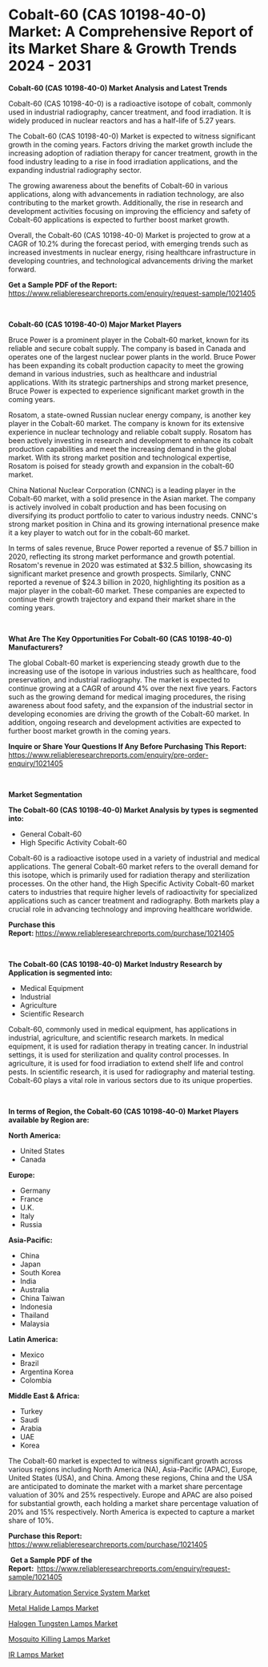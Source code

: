 <p><h1>Cobalt-60 (CAS 10198-40-0) Market: A Comprehensive Report of its Market Share & Growth Trends 2024 - 2031</h1></p><p><strong>Cobalt-60 (CAS 10198-40-0) Market Analysis and Latest Trends</strong></p>
<p><p>Cobalt-60 (CAS 10198-40-0) is a radioactive isotope of cobalt, commonly used in industrial radiography, cancer treatment, and food irradiation. It is widely produced in nuclear reactors and has a half-life of 5.27 years.</p><p>The Cobalt-60 (CAS 10198-40-0) Market is expected to witness significant growth in the coming years. Factors driving the market growth include the increasing adoption of radiation therapy for cancer treatment, growth in the food industry leading to a rise in food irradiation applications, and the expanding industrial radiography sector. </p><p>The growing awareness about the benefits of Cobalt-60 in various applications, along with advancements in radiation technology, are also contributing to the market growth. Additionally, the rise in research and development activities focusing on improving the efficiency and safety of Cobalt-60 applications is expected to further boost market growth.</p><p>Overall, the Cobalt-60 (CAS 10198-40-0) Market is projected to grow at a CAGR of 10.2% during the forecast period, with emerging trends such as increased investments in nuclear energy, rising healthcare infrastructure in developing countries, and technological advancements driving the market forward.</p></p>
<p><strong>Get a Sample PDF of the Report:&nbsp;</strong> <a href="https://www.reliableresearchreports.com/enquiry/request-sample/1021405">https://www.reliableresearchreports.com/enquiry/request-sample/1021405</a></p>
<p>&nbsp;</p>
<p><strong>Cobalt-60 (CAS 10198-40-0) Major Market Players</strong></p>
<p><p>Bruce Power is a prominent player in the Cobalt-60 market, known for its reliable and secure cobalt supply. The company is based in Canada and operates one of the largest nuclear power plants in the world. Bruce Power has been expanding its cobalt production capacity to meet the growing demand in various industries, such as healthcare and industrial applications. With its strategic partnerships and strong market presence, Bruce Power is expected to experience significant market growth in the coming years.</p><p>Rosatom, a state-owned Russian nuclear energy company, is another key player in the Cobalt-60 market. The company is known for its extensive experience in nuclear technology and reliable cobalt supply. Rosatom has been actively investing in research and development to enhance its cobalt production capabilities and meet the increasing demand in the global market. With its strong market position and technological expertise, Rosatom is poised for steady growth and expansion in the cobalt-60 market.</p><p>China National Nuclear Corporation (CNNC) is a leading player in the Cobalt-60 market, with a solid presence in the Asian market. The company is actively involved in cobalt production and has been focusing on diversifying its product portfolio to cater to various industry needs. CNNC's strong market position in China and its growing international presence make it a key player to watch out for in the cobalt-60 market.</p><p>In terms of sales revenue, Bruce Power reported a revenue of $5.7 billion in 2020, reflecting its strong market performance and growth potential. Rosatom's revenue in 2020 was estimated at $32.5 billion, showcasing its significant market presence and growth prospects. Similarly, CNNC reported a revenue of $24.3 billion in 2020, highlighting its position as a major player in the cobalt-60 market. These companies are expected to continue their growth trajectory and expand their market share in the coming years.</p></p>
<p>&nbsp;</p>
<p><strong>What Are The Key Opportunities For Cobalt-60 (CAS 10198-40-0) Manufacturers?</strong></p>
<p><p>The global Cobalt-60 market is experiencing steady growth due to the increasing use of the isotope in various industries such as healthcare, food preservation, and industrial radiography. The market is expected to continue growing at a CAGR of around 4% over the next five years. Factors such as the growing demand for medical imaging procedures, the rising awareness about food safety, and the expansion of the industrial sector in developing economies are driving the growth of the Cobalt-60 market. In addition, ongoing research and development activities are expected to further boost market growth in the coming years.</p></p>
<p><strong>Inquire or Share Your Questions If Any Before Purchasing This Report:</strong> <a href="https://www.reliableresearchreports.com/enquiry/pre-order-enquiry/1021405">https://www.reliableresearchreports.com/enquiry/pre-order-enquiry/1021405</a></p>
<p>&nbsp;</p>
<p><strong>Market Segmentation</strong></p>
<p><strong>The Cobalt-60 (CAS 10198-40-0) Market Analysis by types is segmented into:</strong></p>
<p><ul><li>General Cobalt-60</li><li>High Specific Activity Cobalt-60</li></ul></p>
<p><p>Cobalt-60 is a radioactive isotope used in a variety of industrial and medical applications. The general Cobalt-60 market refers to the overall demand for this isotope, which is primarily used for radiation therapy and sterilization processes. On the other hand, the High Specific Activity Cobalt-60 market caters to industries that require higher levels of radioactivity for specialized applications such as cancer treatment and radiography. Both markets play a crucial role in advancing technology and improving healthcare worldwide.</p></p>
<p><strong>Purchase this Report:&nbsp;</strong><a href="https://www.reliableresearchreports.com/purchase/1021405">https://www.reliableresearchreports.com/purchase/1021405</a></p>
<p>&nbsp;</p>
<p><strong>The Cobalt-60 (CAS 10198-40-0) Market Industry Research by Application is segmented into:</strong></p>
<p><ul><li>Medical Equipment</li><li>Industrial</li><li>Agriculture</li><li>Scientific Research</li></ul></p>
<p><p>Cobalt-60, commonly used in medical equipment, has applications in industrial, agriculture, and scientific research markets. In medical equipment, it is used for radiation therapy in treating cancer. In industrial settings, it is used for sterilization and quality control processes. In agriculture, it is used for food irradiation to extend shelf life and control pests. In scientific research, it is used for radiography and material testing. Cobalt-60 plays a vital role in various sectors due to its unique properties.</p></p>
<p>&nbsp;</p>
<p><strong>In terms of Region, the Cobalt-60 (CAS 10198-40-0) Market Players available by Region are:</strong></p>
<p>
    <p> <strong> North America: </strong>
        <ul>
            <li>United States</li>
            <li>Canada</li>
        </ul>
        </p> 
    <p> <strong> Europe: </strong>
        <ul>
            <li>Germany</li>
            <li>France</li>
            <li>U.K.</li>
            <li>Italy</li>
            <li>Russia</li>
        </ul>
        </p> 
    <p> <strong> Asia-Pacific: </strong>
        <ul>
            <li>China</li>
            <li>Japan</li>
            <li>South Korea</li>
            <li>India</li>
            <li>Australia</li>
            <li>China Taiwan</li>
            <li>Indonesia</li>
            <li>Thailand</li>
            <li>Malaysia</li>
        </ul>
        </p> 
    <p> <strong> Latin America: </strong>
        <ul>
            <li>Mexico</li>
            <li>Brazil</li>
            <li>Argentina Korea</li>
            <li>Colombia</li>
        </ul>
        </p> 
    <p> <strong> Middle East & Africa: </strong>
        <ul>
            <li>Turkey</li>
            <li>Saudi</li>
            <li>Arabia</li>
            <li>UAE</li>
            <li>Korea</li>
        </ul>
    </p>
    </p>
<p><p>The Cobalt-60 market is expected to witness significant growth across various regions including North America (NA), Asia-Pacific (APAC), Europe, United States (USA), and China. Among these regions, China and the USA are anticipated to dominate the market with a market share percentage valuation of 30% and 25% respectively. Europe and APAC are also poised for substantial growth, each holding a market share percentage valuation of 20% and 15% respectively. North America is expected to capture a market share of 10%.</p></p>
<p><strong>Purchase this Report: </strong><a href="https://www.reliableresearchreports.com/purchase/1021405">https://www.reliableresearchreports.com/purchase/1021405</a></p>
<p>&nbsp;<strong>Get a Sample PDF of the Report:&nbsp;&nbsp;</strong><a href="https://www.reliableresearchreports.com/enquiry/request-sample/1021405">https://www.reliableresearchreports.com/enquiry/request-sample/1021405</a></p>
<p><strong></strong></p>
<p><p><a href="https://github.com/Sinjinluong3e0awx2m195k76/Market-Research-Report-List-1/blob/main/library-automation-service-system-market.md">Library Automation Service System Market</a></p><p><a href="https://medium.com/p/12268faddaad/edit">Metal Halide Lamps Market</a></p><p><a href="https://medium.com/p/45b875ebe676/edit">Halogen Tungsten Lamps Market</a></p><p><a href="https://medium.com/p/9f851820ab61/edit">Mosquito Killing Lamps Market</a></p><p><a href="https://medium.com/p/77bf39d7ce48/edit">IR Lamps Market</a></p></p>
